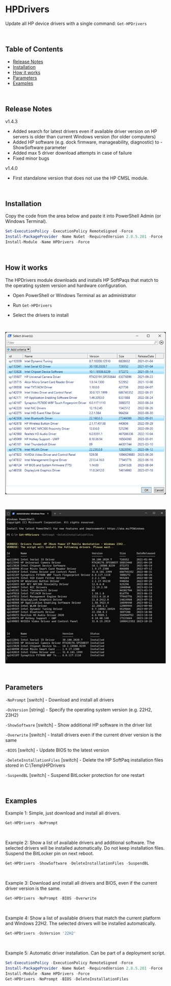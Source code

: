# HPDrivers

Update all HP device drivers with a single command: `Get-HPDrivers`

<br>

## Table of Contents
- [Release Notes](#release-notes)
- [Installation](#installation)
- [How it works](#how-it-works)
- [Parameters](#parameters)
- [Examples](#examples)

<br>

## Release Notes

v1.4.3
- Added search for latest drivers even if available driver version on HP servers is older than current Windows version (for older computers)
- Added HP software (e.g. dock firmware, manageability, diagnostic) to -ShowSoftware parameter
- Added max 5 driver download attempts in case of failure
- Fixed minor bugs

v1.4.0
- First standalone version that does not use the HP CMSL module.

<br>

## Installation

Copy the code from the area below and paste it into PowerShell Admin (or Windows Terminal).
```powershell
Set-ExecutionPolicy -ExecutionPolicy RemoteSigned -Force
Install-PackageProvider -Name NuGet -RequiredVersion 2.8.5.201 -Force
Install-Module -Name HPDrivers -Force
```

<br>

## How it works

The HPDrivers module downloads and installs HP SoftPaqs that match to the operating system version and hardware configuration.

* Open PowerShell or Windows Terminal as an administrator

* Run `Get-HPDrivers`

* Select the drivers to install

<br>

<p align="center"><img src="res/SelectDrivers.png" alt="Select Drivers" width="600"/></p>

<br>

<p align="center"><img src="res/InstallationProcess.png" alt="Installation Process" width="600"/></p>

<br>

## Parameters

`-NoPrompt` [switch] - Download and install all drivers

`-OsVersion` [string] - Specify the operating system version (e.g. 22H2, 23H2)

`-ShowSoftware` [switch] - Show additional HP software in the driver list

`-Overwrite` [switch] - Install drivers even if the current driver version is the same

`-BIOS` [switch] - Update BIOS to the latest version

`-DeleteInstallationFiles` [switch] - Delete the HP SoftPaq installation files stored in C:\Temp\HPDrivers

`-SuspendBL` [switch]  - Suspend BitLocker protection for one restart

<br>

## Examples

Example 1: Simple, just download and install all drivers.
```powershell
Get-HPDrivers -NoPrompt
```

<br>

Example 2: Show a list of available drivers and additional software. The selected drivers will be installed automatically. Do not keep installation files. Suspend the BitLocker pin on next reboot.
```powershell
Get-HPDrivers -ShowSoftware -DeleteInstallationFiles -SuspendBL
```

<br>

Example 3: Download and install all drivers and BIOS, even if the current driver version is the same.
```powershell
Get-HPDrivers -NoPrompt -BIOS -Overwrite
```

<br>

Example 4: Show a list of available drivers that match the current platform and Windows 22H2. The selected drivers will be installed automatically.
```powershell
Get-HPDrivers -OsVersion '22H2'
```

<br>

Example 5: Automatic driver installation. Can be part of a deployment script.
```powershell
Set-ExecutionPolicy -ExecutionPolicy RemoteSigned -Force
Install-PackageProvider -Name NuGet -RequiredVersion 2.8.5.201 -Force
Install-Module -Name HPDrivers -Force
Get-HPDrivers -NoPrompt -BIOS -DeleteInstallationFiles
```